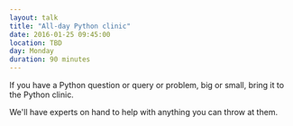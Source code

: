 ```yaml
---
layout: talk
title: "All-day Python clinic"
date: 2016-01-25 09:45:00
location: TBD
day: Monday
duration: 90 minutes
---
```


If you have a Python question or query or problem, big or small, bring it to the Python clinic.

We'll have experts on hand to help with anything you can throw at them.
